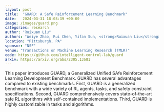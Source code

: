 ```yaml
---
layout: post
title:  "GUARD: A Safe Reinforcement Learning Benchmark"
date:   2024-03-31 18:08:39 +00:00
image: /images/guard.png
categories: research
author: "Ruixuan Liu"
authors: "Weiye Zhao, Rui Chen, Yifan Sun, <strong>Ruixuan Liu</strong>, Tianhao Wei, Changliu Liu"
location: "Pittsburgh, PA"
sponsor: "NSF"
venue: "Transactions on Machine Learning Research (TMLR)"
code: https://github.com/intelligent-control-lab/guard
arxiv: https://arxiv.org/abs/2305.13681
---
```

This paper introduces GUARD, a Generalized Unified SAfe Reinforcement Learning Development Benchmark. 
GUARD has several advantages compared to existing benchmarks. 
First, GUARD is a generalized benchmark with a wide variety of RL agents, tasks, and safety constraint specifications. 
Second, GUARD comprehensively covers state-of-the-art safe RL algorithms with self-contained implementations. 
Third, GUARD is highly customizable in tasks and algorithms.